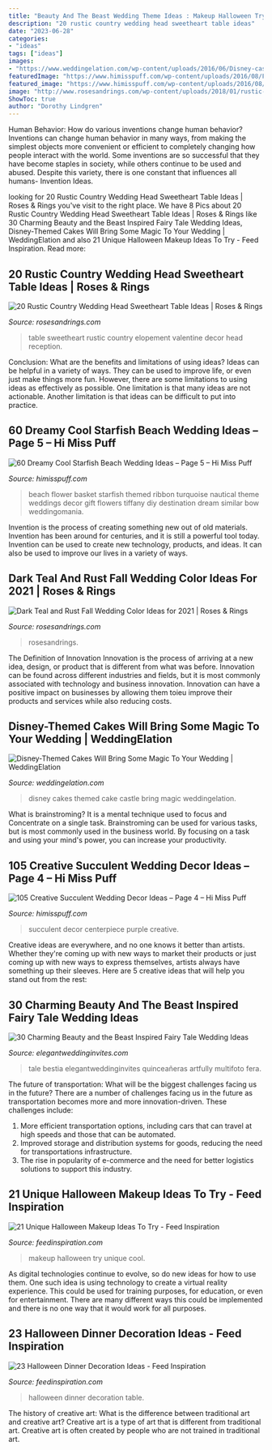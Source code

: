 ```yaml
---
title: "Beauty And The Beast Wedding Theme Ideas : Makeup Halloween Try Unique Cool"
description: "20 rustic country wedding head sweetheart table ideas"
date: "2023-06-28"
categories:
- "ideas"
tags: ["ideas"]
images:
- "https://www.weddingelation.com/wp-content/uploads/2016/06/Disney-castle.jpg"
featuredImage: "https://www.himisspuff.com/wp-content/uploads/2016/08/Flower-girl-basket-for-beach-wedding-with-turquoise-ribbon.jpg"
featured_image: "https://www.himisspuff.com/wp-content/uploads/2016/08/Flower-girl-basket-for-beach-wedding-with-turquoise-ribbon.jpg"
image: "http://www.rosesandrings.com/wp-content/uploads/2018/01/rustic-vintage-sweetheart-table-decor.jpg"
ShowToc: true
author: "Dorothy Lindgren"
---
```



Human Behavior: How do various inventions change human behavior?
Inventions can change human behavior in many ways, from making the simplest objects more convenient or efficient to completely changing how people interact with the world. Some inventions are so successful that they have become staples in society, while others continue to be used and abused. Despite this variety, there is one constant that influences all humans- Invention Ideas.

	

		
looking for 20 Rustic Country Wedding Head Sweetheart Table Ideas | Roses &amp; Rings you've visit to the right place. We have 8 Pics about 20 Rustic Country Wedding Head Sweetheart Table Ideas | Roses &amp; Rings like 30 Charming Beauty and the Beast Inspired Fairy Tale Wedding Ideas, Disney-Themed Cakes Will Bring Some Magic To Your Wedding | WeddingElation and also 21 Unique Halloween Makeup Ideas To Try - Feed Inspiration. Read more:
		
    
## 20 Rustic Country Wedding Head Sweetheart Table Ideas | Roses &amp; Rings

<img loading=lazy src="http://www.rosesandrings.com/wp-content/uploads/2018/01/rustic-vintage-sweetheart-table-decor.jpg" onerror="this.onerror=null;this.src='https://tse2.mm.bing.net/th?id=OIP.10fNqw_NkuDUPJ5xLmrBKQHaLH&amp;pid=15.1';" alt="20 Rustic Country Wedding Head Sweetheart Table Ideas | Roses &amp; Rings">

_Source: rosesandrings.com_

>table sweetheart rustic country elopement valentine decor head reception. 

	

Conclusion: What are the benefits and limitations of using ideas?
Ideas can be helpful in a variety of ways. They can be used to improve life, or even just make things more fun. However, there are some limitations to using ideas as effectively as possible. One limitation is that many ideas are not actionable. Another limitation is that ideas can be difficult to put into practice.

    
## 60 Dreamy Cool Starfish Beach Wedding Ideas – Page 5 – Hi Miss Puff

<img loading=lazy src="https://www.himisspuff.com/wp-content/uploads/2016/08/Flower-girl-basket-for-beach-wedding-with-turquoise-ribbon.jpg" onerror="this.onerror=null;this.src='https://tse4.mm.bing.net/th?id=OIP.XqynaRlssWcB6x9EJLiy5wHaJ4&amp;pid=15.1';" alt="60 Dreamy Cool Starfish Beach Wedding Ideas – Page 5 – Hi Miss Puff">

_Source: himisspuff.com_

>beach flower basket starfish themed ribbon turquoise nautical theme weddings decor gift flowers tiffany diy destination dream similar bow weddingomania. 

	

Invention is the process of creating something new out of old materials. Invention has been around for centuries, and it is still a powerful tool today. Invention can be used to create new technology, products, and ideas. It can also be used to improve our lives in a variety of ways.

    
## Dark Teal And Rust Fall Wedding Color Ideas For 2021 | Roses &amp; Rings

<img loading=lazy src="https://www.rosesandrings.com/wp-content/uploads/2020/07/Dark-teal-and-burnt-orange-rust-fall-wedding-color-ideas-2021-5.jpg" onerror="this.onerror=null;this.src='https://tse3.mm.bing.net/th?id=OIP.TYZ6HHbVZPcZ58e57vvnewHaP1&amp;pid=15.1';" alt="Dark Teal and Rust Fall Wedding Color Ideas for 2021 | Roses &amp; Rings">

_Source: rosesandrings.com_

>rosesandrings. 

	

The Definition of Innovation
Innovation is the process of arriving at a new idea, design, or product that is different from what was before. Innovation can be found across different industries and fields, but it is most commonly associated with technology and business innovation. Innovation can have a positive impact on businesses by allowing them toieu improve their products and services while also reducing costs.

    
## Disney-Themed Cakes Will Bring Some Magic To Your Wedding | WeddingElation

<img loading=lazy src="https://www.weddingelation.com/wp-content/uploads/2016/06/Disney-castle.jpg" onerror="this.onerror=null;this.src='https://tse1.mm.bing.net/th?id=OIP.RI8m-97tCDEGeF6WIuu6VgHaLI&amp;pid=15.1';" alt="Disney-Themed Cakes Will Bring Some Magic To Your Wedding | WeddingElation">

_Source: weddingelation.com_

>disney cakes themed cake castle bring magic weddingelation. 

	

What is brainstroming? It is a mental technique used to focus and Concentrate on a single task. Brainstroming can be used for various tasks, but is most commonly used in the business world. By focusing on a task and using your mind's power, you can increase your productivity.

    
## 105 Creative Succulent Wedding Decor Ideas – Page 4 – Hi Miss Puff

<img loading=lazy src="https://www.himisspuff.com/wp-content/uploads/2017/03/green-and-purple-succulent-wedding-centerpiece-via-Photography-by-Joem-Aldea.jpg" onerror="this.onerror=null;this.src='https://tse1.mm.bing.net/th?id=OIP.Iac8kCvqziHFV6Xf1-IWGQHaLF&amp;pid=15.1';" alt="105 Creative Succulent Wedding Decor Ideas – Page 4 – Hi Miss Puff">

_Source: himisspuff.com_

>succulent decor centerpiece purple creative. 

	

Creative ideas are everywhere, and no one knows it better than artists. Whether they're coming up with new ways to market their products or just coming up with new ways to express themselves, artists always have something up their sleeves. Here are 5 creative ideas that will help you stand out from the rest: 

    
## 30 Charming Beauty And The Beast Inspired Fairy Tale Wedding Ideas

<img loading=lazy src="https://www.elegantweddinginvites.com/wedding-blog/wp-content/uploads/2017/06/pretty-red-rose-ideas-for-disney-beauty-and-beast-fairytale-weddings1.jpg" onerror="this.onerror=null;this.src='https://tse4.mm.bing.net/th?id=OIP.f1YZKUlMb3eLyOMZBqXJfAHaR7&amp;pid=15.1';" alt="30 Charming Beauty and the Beast Inspired Fairy Tale Wedding Ideas">

_Source: elegantweddinginvites.com_

>tale bestia elegantweddinginvites quinceañeras artfully multifoto fera. 

	

The future of transportation: What will be the biggest challenges facing us in the future?
There are a number of challenges facing us in the future as transportation becomes more and more innovation-driven. These challenges include: 
1) More efficient transportation options, including cars that can travel at high speeds and those that can be automated.
2) Improved storage and distribution systems for goods, reducing the need for transportations infrastructure. 
3) The rise in popularity of e-commerce and the need for better logistics solutions to support this industry.

    
## 21 Unique Halloween Makeup Ideas To Try - Feed Inspiration

<img loading=lazy src="http://feedinspiration.com/wp-content/uploads/2016/09/Cool-halloween-makeup-idea.jpg" onerror="this.onerror=null;this.src='https://tse1.mm.bing.net/th?id=OIP.IuJcCHekiE-ll7MvGmqqDwHaK9&amp;pid=15.1';" alt="21 Unique Halloween Makeup Ideas To Try - Feed Inspiration">

_Source: feedinspiration.com_

>makeup halloween try unique cool. 

	

As digital technologies continue to evolve, so do new ideas for how to use them. One such idea is using technology to create a virtual reality experience. This could be used for training purposes, for education, or even for entertainment. There are many different ways this could be implemented and there is no one way that it would work for all purposes.

    
## 23 Halloween Dinner Decoration Ideas - Feed Inspiration

<img loading=lazy src="http://feedinspiration.com/wp-content/uploads/2016/09/halloween-dinner-table-ideas.jpg" onerror="this.onerror=null;this.src='https://tse1.mm.bing.net/th?id=OIP.q1dTg68O3M_kvcWzPZAeLwHaJ3&amp;pid=15.1';" alt="23 Halloween Dinner Decoration Ideas - Feed Inspiration">

_Source: feedinspiration.com_

>halloween dinner decoration table. 

	

The history of creative art: What is the difference between traditional art and creative art?
Creative art is a type of art that is different from traditional art. Creative art is often created by people who are not trained in traditional art.

